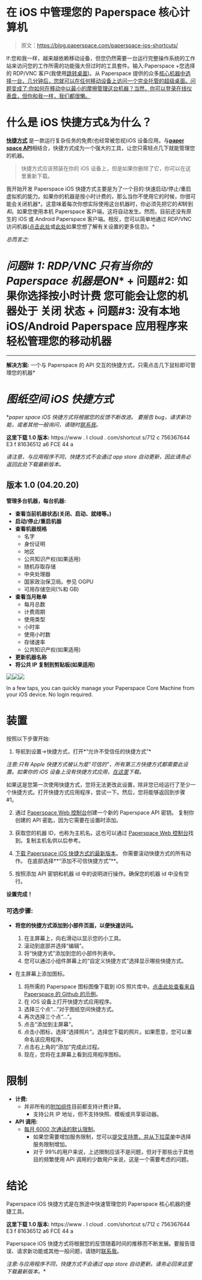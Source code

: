 # 在 iOS 中管理您的 Paperspace 核心计算机

> 原文：<https://blog.paperspace.com/paperspace-ios-shortcuts/>

‌If:您和我一样，越来越依赖移动设备，但您仍然需要一台运行完整操作系统的工作站来访问您的工作所需的功能强大但过时的工具套件。输入:Paperspace +您选择的 RDP/VNC 客户(我使用[跳转桌面](https://jumpdesktop.com))。从 Paperspace 提供的众多[核心机器中选择一台，几分钟后，您就可以在任何移动设备上访问一个完全托管的超级桌面。问题变成了:你如何在移动中以最小的摩擦管理这台机器？当然，你可以登录在线仪表盘，但你和我一样，我们都很懒。](https://www.paperspace.com/core)

# 什么是 iOS 快捷方式&为什么？

****[快捷方式](https://apps.apple.com/us/app/shortcuts/id915249334)**** 是一款运行复杂任务的免费(也经常被忽视)iOS 设备应用。与[****paper space API****](https://www.paperspace.com/api)相结合，快捷方式成为一个强大的工具，让您只需轻点几下就能管理您的机器。

> 快捷方式应该预装在你的 iOS 设备上，但是如果你删除了它，你可以在这里重新下载。

我开始开发 Paperspace iOS 快捷方式主要是为了一个目的:快速启动/停止/重启虚拟机的能力。如果你的机器是按小时计费的，那么当你不使用它的时候，你很可能会关闭机器*。这意味着每次你想实际使用这台机器时，你必须先把它的*和*转到*和*。如果您使用本机 Paperspace 客户端，这将自动发生。然而，目前还没有原生的 iOS 或 Android Paperspace 客户端。相反，您可以简单地通过 RDP/VNC 访问机器([点击此处](https://blog.paperspace.com/paperspace-and-rdp/)或[此处](https://support.paperspace.com/hc/en-us/articles/236361248-Does-Paperspace-support-RDP-or-VNC-)如果您想了解有关设置的更多信息)。*

*总而言之:*

*****问题# 1:**** RDP/VNC 只有当你的 Paperspace 机器是**ON**
+
****问题#2:**** 如果你选择按小时计费 您可能会让您的机器处于 **关闭** 状态
+
****问题#3:**** 没有本地 iOS/Android Paperspace 应用程序来轻松管理您的移动机器
=
_ _ _ _ _ _ _ _ _ _ _ _ _ _ _ _ _ _ _ _
****解决方案:**** 一个与 Paperspace 的 API 交互的快捷方式，只需点击几下鼠标即可管理您的机器*

# *图纸空间 iOS 快捷方式*

 **paper space iOS 快捷方式将根据您的反馈不断改进。
要报告 bug，请求新功能，或者其他一般询问，请随时[联系我](mailto:jon@sandsnewmedia.com)。*

**这里下载 1.0 版本:**
https://www . I cloud . com/shortcut s/712 c 756367644 E3 f 81636512 a6 FCE 44 a

*请注意，与应用程序不同，快捷方式不会通过 app store 自动更新，因此请务必返回此处下载最新版本。*

## 版本 1.0 (04.20.20)

**管理多台机器，每台机器:**

*   **查看当前机器状态(关闭、启动、就绪等。)**
*   **启动/停止/重启机器**
*   **查看机器规格**
    *   名字
    *   身份证明
    *   地区
    *   公共知识产权(如果适用)
    *   随机存取存储
    *   中央处理器
    *   国家政治保卫局。参见 OGPU
    *   可用存储空间(%和 GB)
*   **查看当月账单**
    *   每月总数
    *   计费周期
    *   使用类型
    *   小时率
    *   使用小时数
    *   存储速率
    *   公共知识产权(如果适用)
*   **更新机器名称**
*   **将公共 IP 复制到剪贴板(如果适用)**

![](img/1b0673827cd3d5635d0b062eaeb562b3.png)![](img/e6fef28aa8e9137c62a74e109e32f7ca.png)![](img/7325df9e8d99c07ee466242a48b30252.png)

In a few taps, you can quickly manage your Paperspace Core Machine from your iOS device. No login required.

# 装置

按照以下步骤开始:

1.  导航到设置->快捷方式，打开*“允许不受信任的快捷方式”*

*注意:只有 Apple 快捷方式被认为是“可信的”，所有第三方快捷方式都需要此设置。如果你的 iOS 设备上没有快捷方式应用，[在这里](https://apps.apple.com/us/app/shortcuts/id915249334)下载。*

如果这是您第一次使用快捷方式，您将无法更改此设置，除非您已经运行了至少一个快捷方式。打开快捷方式应用程序，尝试一下。然后，您将能够返回到步骤#1。

2.  通过 [Paperspace Web 控制台](https://www.paperspace.com/console/account/api)创建一个新的 Paperspace API 密钥。
    复制你创建的 API 密匙，因为它需要在设置时添加。

3.  获取您的机器 ID，也称为主机名。这也可以通过 [Paperspace Web 控制台](https://www.paperspace.com/console/account/api)找到。复制主机名供以后参考。

4.  [下载 Paperspace iOS 快捷方式的最新版本](https://www.icloud.com/shortcuts/712c756367644e3f81636512a6fce44a)。
    你需要滚动快捷方式的所有动作。
    在底部选择**“添加不可信快捷方式”**。

5.  按照添加 API 密钥和机器 id 中的说明进行操作。确保您的机器 id 中没有空行。

**设置完成！**

### 可选步骤:

*   **将您的快捷方式添加到小部件页面，以便快速访问。**

    1.  在主屏幕上，向右滑动以显示您的小工具。
    2.  滚动到底部并选择“编辑”。
    3.  将“快捷方式”添加到您的小部件列表中。
    4.  您可以通过小组件屏幕上的“自定义快捷方式”选择显示哪些快捷方式。
*   在主屏幕上添加图标。

    1.  将所需的 Paperspace 图标图像下载到 iOS 照片库中。[点击此处查看来自 Paperspace 的 Github 的示例](https://avatars2.githubusercontent.com/u/9925401?s=200&v=4)。
    2.  在 iOS 设备上打开快捷方式应用程序。
    3.  选择三个点“...”对于图纸空间快捷方式。
    4.  再次选择三个点“...”。
    5.  点击“添加到主屏幕”。
    6.  点击小图标，选择“选择照片”。选择您下载的照片。如果愿意，您可以重命名该应用程序。
    7.  点击右上角的“添加”完成此过程。
    8.  现在，您将在主屏幕上看到应用程序图标。

# 限制

*   **计费:**
    *   并非所有的[附加组件](https://support.paperspace.com/hc/en-us/sections/115000396193-Paperspace-Add-ons)目前都支持计费计算。
        *   支持公共 IP 地址，但不支持快照、模板或共享驱动器。
*   **API 调用:**
    *   [每月 6000 次通话的默认限制](https://support.paperspace.com/hc/en-us/articles/360001736073-Service-Limits-and-Quotas#h_28052220571537473445139)。
        *   如果您需要增加服务限制，您可以[提交支持票，并从下拉菜单](https://support.paperspace.com/hc/en-us/requests/new)中选择服务限制增加。
        *   对于 99%的用户来说，上述限制应该不是问题，但对于那些出于其他目的频繁使用 API 调用的少数用户来说，这是一个需要考虑的问题。

# 结论

Paperspace iOS 快捷方式是在旅途中快速管理您的 Paperspace 核心机器的便捷工具。

**这里下载 1.0 版本:**
https://www . I cloud . com/shortcut s/712 c 756367644 E3 f 81636512 a6 FCE 44 a

Paperspace iOS 快捷方式将根据您的反馈随着时间的推移而不断发展。要报告错误、请求新功能或其他一般问题，请随时[联系我](mailto:jon@sandsnewmedia.com)。

*注意:与应用程序不同，快捷方式不会通过 app store 自动更新。请务必回来这里下载最新版本。**